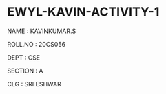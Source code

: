 # EWYL-KAVIN-ACTIVITY-1

NAME : KAVINKUMAR.S

ROLL.NO : 20CS056

DEPT : CSE

SECTION : A

CLG : SRI ESHWAR
